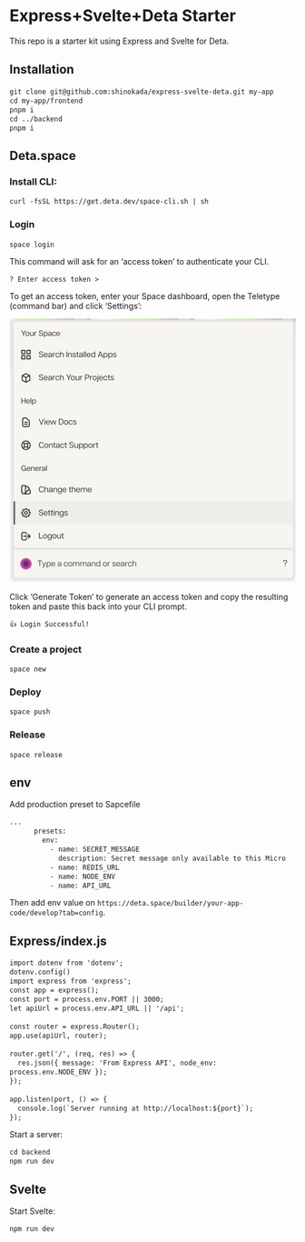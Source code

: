 # Express+Svelte+Deta Starter

This repo is a starter kit using Express and Svelte for Deta.

## Installation

```
git clone git@github.com:shinokada/express-svelte-deta.git my-app
cd my-app/frontend
pnpm i
cd ../backend
pnpm i
```

## Deta.space

### Install CLI:

```
curl -fsSL https://get.deta.dev/space-cli.sh | sh
```

### Login

```
space login
```

This command will ask for an ‘access token’ to authenticate your CLI.

```
? Enter access token >
```

To get an access token, enter your Space dashboard, open the Teletype (command bar) and click ‘Settings’:

![cli1](./images/cli1.png)

Click ‘Generate Token’ to generate an access token and copy the resulting token and paste this back into your CLI prompt.

```
👍 Login Successful!
```

### Create a project

```
space new
```

### Deploy

```
space push
```

### Release

```
space release
```





## env

Add production preset to Sapcefile

```
...
      presets:
        env:
          - name: SECRET_MESSAGE
            description: Secret message only available to this Micro
          - name: REDIS_URL
          - name: NODE_ENV
          - name: API_URL
```

Then add env value on `https://deta.space/builder/your-app-code/develop?tab=config`.

## Express/index.js

```
import dotenv from 'dotenv';
dotenv.config()
import express from 'express';
const app = express();
const port = process.env.PORT || 3000;
let apiUrl = process.env.API_URL || '/api';

const router = express.Router();
app.use(apiUrl, router);

router.get('/', (req, res) => {
  res.json({ message: 'From Express API', node_env: process.env.NODE_ENV });
});

app.listen(port, () => {
  console.log(`Server running at http://localhost:${port}`);
});
```

Start a server:

```
cd backend
npm run dev
```

## Svelte

Start Svelte:

```
npm run dev
```



